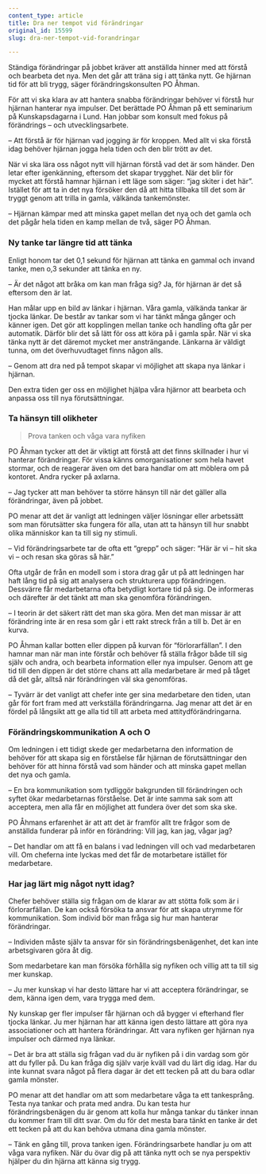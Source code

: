 ```yaml
---
content_type: article
title: Dra ner tempot vid förändringar
original_id: 15599
slug: dra-ner-tempot-vid-forandringar

---
```


Ständiga förändringar på jobbet kräver att anställda hinner med att förstå och bearbeta det nya. Men det går att träna sig i att tänka nytt. Ge hjärnan tid för att bli trygg, säger förändringskonsulten PO Åhman.

För att vi ska klara av att hantera snabba förändringar behöver vi förstå hur hjärnan hanterar nya impulser. Det berättade PO Åhman på ett seminarium på Kunskapsdagarna i Lund. Han jobbar som konsult med fokus på förändrings – och utvecklingsarbete.

– Att förstå är för hjärnan vad jogging är för kroppen. Med allt vi ska förstå idag behöver hjärnan jogga hela tiden och den blir trött av det.

När vi ska lära oss något nytt vill hjärnan förstå vad det är som händer. Den letar efter igenkänning, eftersom det skapar trygghet. När det blir för mycket att förstå hamnar hjärnan i ett läge som säger: “jag skiter i det här”. Istället för att ta in det nya försöker den då att hitta tillbaka till det som är tryggt genom att trilla in gamla, välkända tankemönster.

– Hjärnan kämpar med att minska gapet mellan det nya och det gamla och det pågår hela tiden en kamp mellan de två, säger PO Åhman.

### Ny tanke tar längre tid att tänka

Enligt honom tar det 0,1 sekund för hjärnan att tänka en gammal och invand tanke, men o,3 sekunder att tänka en ny.

– Är det något att bråka om kan man fråga sig? Ja, för hjärnan är det så eftersom den är lat.

Han målar upp en bild av länkar i hjärnan. Våra gamla, välkända tankar är tjocka länkar. De består av tankar som vi har tänkt många gånger och känner igen. Det gör att kopplingen mellan tanke och handling ofta går per automatik. Därför blir det så lätt för oss att köra på i gamla spår. När vi ska tänka nytt är det däremot mycket mer ansträngande. Länkarna är väldigt tunna, om det överhuvudtaget finns någon alls.

– Genom att dra ned på tempot skapar vi möjlighet att skapa nya länkar i hjärnan.

Den extra tiden ger oss en möjlighet hjälpa våra hjärnor att bearbeta och anpassa oss till nya förutsättningar.

### Ta hänsyn till olikheter

> Prova tanken och våga vara nyfiken

PO Åhman tycker att det är viktigt att förstå att det finns skillnader i hur vi hanterar förändringar. För vissa känns omorganisationer som hela havet stormar, och de reagerar även om det bara handlar om att möblera om på kontoret. Andra rycker på axlarna.

– Jag tycker att man behöver ta större hänsyn till när det gäller alla förändringar, även på jobbet.

PO menar att det är vanligt att ledningen väljer lösningar eller arbetssätt som man förutsätter ska fungera för alla, utan att ta hänsyn till hur snabbt olika människor kan ta till sig ny stimuli.

– Vid förändringsarbete tar de ofta ett “grepp” och säger: “Här är vi – hit ska vi – och resan ska göras så här.”

Ofta utgår de från en modell som i stora drag går ut på att ledningen har haft lång tid på sig att analysera och strukturera upp förändringen. Dessvärre får medarbetarna ofta betydligt kortare tid på sig. De informeras och därefter är det tänkt att man ska genomföra förändringen.

– I teorin är det säkert rätt det man ska göra. Men det man missar är att förändring inte är en resa som går i ett rakt streck från a till b. Det är en kurva.

PO Åhman kallar botten eller dippen på kurvan för “förlorarfällan”. I den hamnar man när man inte förstår och behöver få ställa frågor både till sig själv och andra, och bearbeta information eller nya impulser. Genom att ge tid till den dippen är det större chans att alla medarbetare är med på tåget då det går, alltså när förändringen väl ska genomföras.

– Tyvärr är det vanligt att chefer inte ger sina medarbetare den tiden, utan går för fort fram med att verkställa förändringarna. Jag menar att det är en fördel på långsikt att ge alla tid till att arbeta med attitydförändringarna.

### Förändringskommunikation A och O

Om ledningen i ett tidigt skede ger medarbetarna den information de behöver för att skapa sig en förståelse får hjärnan de förutsättningar den behöver för att hinna förstå vad som händer och att minska gapet mellan det nya och gamla.

– En bra kommunikation som tydliggör bakgrunden till förändringen och syftet ökar medarbetarnas förståelse. Det är inte samma sak som att acceptera, men alla får en möjlighet att fundera över det som ska ske.

PO Åhmans erfarenhet är att att det är framför allt tre frågor som de anställda funderar på inför en förändring: Vill jag, kan jag, vågar jag?

– Det handlar om att få en balans i vad ledningen vill och vad medarbetaren vill. Om cheferna inte lyckas med det får de motarbetare istället för medarbetare.

### Har jag lärt mig något nytt idag?

Chefer behöver ställa sig frågan om de klarar av att stötta folk som är i förlorarfällan. De kan också försöka ta ansvar för att skapa utrymme för kommunikation. Som individ bör man fråga sig hur man hanterar förändringar.

– Individen måste själv ta ansvar för sin förändringsbenägenhet, det kan inte arbetsgivaren göra åt dig.

Som medarbetare kan man försöka förhålla sig nyfiken och villig att ta till sig mer kunskap.

– Ju mer kunskap vi har desto lättare har vi att acceptera förändringar, se dem, känna igen dem, vara trygga med dem.

Ny kunskap ger fler impulser får hjärnan och då bygger vi efterhand fler tjocka länkar. Ju mer hjärnan har att känna igen desto lättare att göra nya associationer och att hantera förändringar. Att vara nyfiken ger hjärnan nya impulser och därmed nya länkar.

– Det är bra att ställa sig frågan vad du är nyfiken på i din vardag som gör att du fyller på. Du kan fråga dig själv varje kväll vad du lärt dig idag. Har du inte kunnat svara något på flera dagar är det ett tecken på att du bara odlar gamla mönster.

PO menar att det handlar om att som medarbetare våga ta ett tankesprång. Testa nya tankar och prata med andra. Du kan testa hur förändringsbenägen du är genom att kolla hur många tankar du tänker innan du kommer fram till ditt svar. Om du för det mesta bara tänkt en tanke är det ett tecken på att du kan behöva utmana dina gamla mönster.

– Tänk en gång till, prova tanken igen. Förändringsarbete handlar ju om att våga vara nyfiken. När du övar dig på att tänka nytt och se nya perspektiv hjälper du din hjärna att känna sig trygg.


